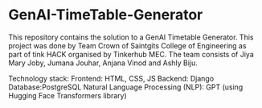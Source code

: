 # GenAI-TimeTable-Generator

This repository contains the solution to a GenAI Timetable Generator. This project was done by Team Crown of Saintgits College of Engineering as part of tink HACK organised by Tinkerhub MEC. The team consists of Jiya Mary Joby, Jumana Jouhar, Anjana Vinod and Ashly Biju.

Technology stack:
Frontend: HTML, CSS, JS
Backend: Django
Database:PostgreSQL
Natural Language Processing (NLP):
GPT (using Hugging Face Transformers library)
